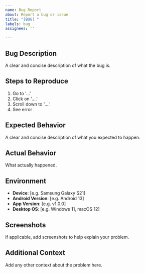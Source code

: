 ```yaml
---
name: Bug Report
about: Report a bug or issue
title: "[BUG] "
labels: bug
assignees: ''

---
```


## Bug Description
A clear and concise description of what the bug is.

## Steps to Reproduce
1. Go to '...'
2. Click on '....'
3. Scroll down to '....'
4. See error

## Expected Behavior
A clear and concise description of what you expected to happen.

## Actual Behavior
What actually happened.

## Environment
- **Device**: [e.g. Samsung Galaxy S21]
- **Android Version**: [e.g. Android 13]
- **App Version**: [e.g. v1.0.0]
- **Desktop OS**: [e.g. Windows 11, macOS 12]

## Screenshots
If applicable, add screenshots to help explain your problem.

## Additional Context
Add any other context about the problem here.